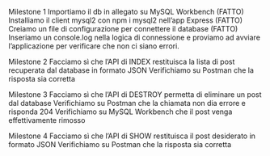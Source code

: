 Milestone 1
Importiamo il db in allegato su MySQL Workbench (FATTO)
Installiamo il client mysql2 con npm i mysql2 nell’app Express (FATTO)
Creiamo un file di configurazione per connettere il database (FATTO)
Inseriamo un console.log nella logica di connessione e proviamo ad avviare l’applicazione per verificare che non ci siano errori.

Milestone 2
Facciamo sì che l’API di INDEX restituisca la lista di post recuperata dal database in formato JSON
Verifichiamo su Postman che la risposta sia corretta

Milestone 3
Facciamo sì che l’API di DESTROY permetta di eliminare un post dal database
Verifichiamo su Postman che la chiamata non dia errore e risponda 204
Verifichiamo su MySQL Workbench che il post venga effettivamente rimosso

Milestone 4
Facciamo sì che l’API di SHOW restituisca il post desiderato in formato JSON
Verifichiamo su Postman che la risposta sia corretta
